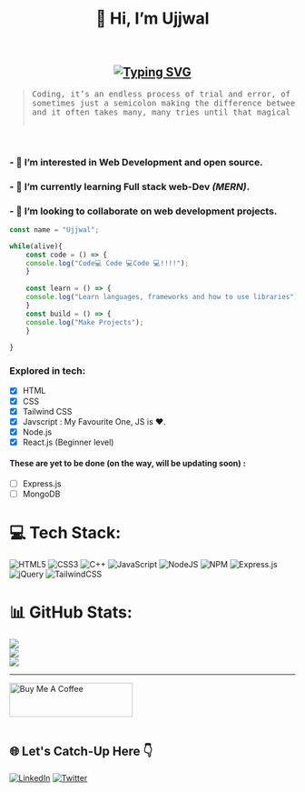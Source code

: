 <h1 align="center"> 👋 Hi, I’m Ujjwal </h1><br>

<h2 align="center">
<a href="https://git.io/typing-svg"><img src="https://readme-typing-svg.demolab.com?font=Fira+Code&pause=1000&color=56F770&center=true&width=435&lines=A+Programmer+from+India" alt="Typing SVG" /></a>
</h2>
<blockquote><pre>Coding, it’s an endless process of trial and error, of trying to get the right command in the right place, with
sometimes just a semicolon making the difference between success and failure. Code breaks and then it falls apart,
and it often takes many, many tries until that magical moment when what you’re trying to build comes to life.                   
                                                                                                            --Reshma Saujani</pre></blockquote><br>

### - 👀 I’m interested in **Web Development** and open source. <br>
### - 🌱 I’m currently learning **Full stack web-Dev** *(MERN)*. <br>
### - 💞️ I’m looking to collaborate on web development projects. <br>
```js
const name = "Ujjwal";

while(alive){
    const code = () => {
    console.log("Code💻 Code 💻Code 💻!!!!");
    }
    
    const learn = () => {
    console.log("Learn languages, frameworks and how to use libraries");
    }
    const build = () => {
    console.log("Make Projects");
    }
    
}

```
<!-- ![Web-dev coding](https://www.renderinfotech.com/assets/image/web-development.gif)-->
 ### Explored in tech:
 - [x] HTML
 - [x] CSS
 - [x] Tailwind CSS
 - [x] Javscript : My Favourite One, JS is ❤️.
 - [x] Node.js
 - [x] React.js (Beginner level)
 #### These are yet to be done (on the way, will be updating soon) :
 
 - [ ] Express.js
 - [ ] MongoDB
 
<!---
Ujjwal-soni98/Ujjwal-soni98 is a ✨ special ✨ repository because its `README.md` (this file) appears on your GitHub profile.
You can click the Preview link to take a look at your changes.
--->


# 💻 Tech Stack:
![HTML5](https://img.shields.io/badge/html5-%23E34F26.svg?style=for-the-badge&logo=html5&logoColor=white) ![CSS3](https://img.shields.io/badge/css3-%231572B6.svg?style=for-the-badge&logo=css3&logoColor=white) ![C++](https://img.shields.io/badge/c++-%2300599C.svg?style=for-the-badge&logo=c%2B%2B&logoColor=white) ![JavaScript](https://img.shields.io/badge/javascript-%23323330.svg?style=for-the-badge&logo=javascript&logoColor=%23F7DF1E) ![NodeJS](https://img.shields.io/badge/node.js-6DA55F?style=for-the-badge&logo=node.js&logoColor=white) ![NPM](https://img.shields.io/badge/NPM-%23000000.svg?style=for-the-badge&logo=npm&logoColor=white) ![Express.js](https://img.shields.io/badge/express.js-%23404d59.svg?style=for-the-badge&logo=express&logoColor=%2361DAFB) ![jQuery](https://img.shields.io/badge/jquery-%230769AD.svg?style=for-the-badge&logo=jquery&logoColor=white) ![TailwindCSS](https://img.shields.io/badge/tailwindcss-%2338B2AC.svg?style=for-the-badge&logo=tailwind-css&logoColor=white)
# 📊 GitHub Stats:

![](https://github-readme-stats.vercel.app/api?username=Ujjwal-soni98&theme=vue-dark&hide_border=false&include_all_commits=false&count_private=false)<br/>
![](https://github-readme-streak-stats.herokuapp.com/?user=Ujjwal-soni98&theme=vue-dark&hide_border=false)<br/>
![](https://github-readme-stats.vercel.app/api/top-langs/?username=Ujjwal-soni98&theme=vue-dark&hide_border=false&include_all_commits=false&count_private=false&layout=compact)

<!--
## 🏆 GitHub Trophies
![](https://github-profile-trophy.vercel.app/?username=Ujjwal-soni98&theme=radical&no-frame=false&no-bg=true&margin-w=4)-->

---
<!--  
 ## Badges
 ![@ujjwalsoni98's Holopin board](https://holopin.me/ujjwalsoni98) ![@ujjwalsoni982's Holopin board](https://holopin.me/ujjwalsoni982)<br>
-->

<a href="https://www.buymeacoffee.com/ujjwalsonil" target="_blank"><img src="https://cdn.buymeacoffee.com/buttons/v2/default-green.png" alt="Buy Me A Coffee" style="height: 60px !important;width: 217px !important;" ></a> <br><br>

## 🌐 Let's Catch-Up Here 👇
[![LinkedIn](https://img.shields.io/badge/LinkedIn-%230077B5.svg?logo=linkedin&logoColor=white)](https://linkedin.com/in/ujjwal-soni) [![Twitter](https://img.shields.io/badge/Twitter-%231DA1F2.svg?logo=Twitter&logoColor=white)](https://twitter.com/ujjwal__soni) 

